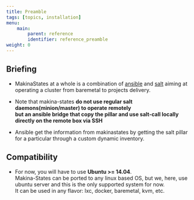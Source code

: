 ```yaml
---
title: Preamble
tags: [topics, installation]
menu:
    main:
        parent: reference
        identifier: reference_preamble
weight: 0
---
```


## Briefing
- MakinaStates at a whole is a combination of [ansible](https://www.ansible.com/) and [salt](https://docs.saltstack.com/en/latest/) aiming at operating a cluster from baremetal to projects
  delivery.

- Note that makina-states <b>do not use regular salt daemons(minion/master) to operate remotely <br/>
 but an ansible bridge that copy the pillar and use salt-call locally
 directly on the remote box via SSH</b>
- Ansible get the information from makinastates by getting the salt pillar
  for a particular through a custom dynamic inventory.

## Compatibility
- For now, you will have to use <b>Ubuntu &gt;= 14.04</b>.<br/>
  Makina-States can be ported to any
  linux based OS, but we, here, use ubuntu server and this is the only
  supported system for now. <br/>
  It can be used in any flavor: lxc, docker, baremetal, kvm, etc.
